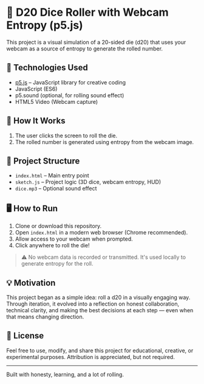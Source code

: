 # 🎲 D20 Dice Roller with Webcam Entropy (p5.js)

This project is a visual simulation of a 20-sided die (d20) that uses your webcam as a source of entropy to generate the rolled number. 

## 🔧 Technologies Used

- [p5.js](https://p5js.org/) – JavaScript library for creative coding
- JavaScript (ES6)
- p5.sound (optional, for rolling sound effect)
- HTML5 Video (Webcam capture)

## 🚀 How It Works

1. The user clicks the screen to roll the die.
3. The rolled number is generated using entropy from the webcam image.

## 📁 Project Structure

- `index.html` – Main entry point
- `sketch.js` – Project logic (3D dice, webcam entropy, HUD)
- `dice.mp3` – Optional sound effect

## 🖥️ How to Run

1. Clone or download this repository.
2. Open `index.html` in a modern web browser (Chrome recommended).
3. Allow access to your webcam when prompted.
4. Click anywhere to roll the die!

> ⚠️ No webcam data is recorded or transmitted. It's used locally to generate entropy for the roll.

## 💡 Motivation

This project began as a simple idea: roll a d20 in a visually engaging way.  
Through iteration, it evolved into a reflection on honest collaboration, technical clarity, and making the best decisions at each step — even when that means changing direction.

## 📜 License

Feel free to use, modify, and share this project for educational, creative, or experimental purposes. Attribution is appreciated, but not required.

---

Built with honesty, learning, and a lot of rolling.  
